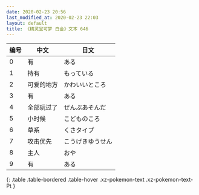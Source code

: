 ```yaml
---
date: 2020-02-23 20:56
last_modified_at: 2020-02-23 22:03
layout: default
title: 《精灵宝可梦 白金》文本 646
---
```

| 编号 | 中文 | 日文 |
| ---- | ---- | ---- |
| 0 | 有 | ある |
| 1 | 持有 | もっている |
| 2 | 可爱的地方 | かわいいところ |
| 3 | 有 | ある |
| 4 | 全部玩过了 | ぜんぶあそんだ |
| 5 | 小时候 | こどものころ |
| 6 | 草系 | くさタイプ |
| 7 | 攻击优先 | こうげきゆうせん |
| 8 | 主人 | おや |
| 9 | 有 | ある |
{: .table .table-bordered .table-hover .xz-pokemon-text .xz-pokemon-text-Pt }